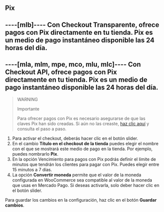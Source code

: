 ## Pix

----[mlb]----
Con Checkout Transparente, ofrece pagos con Pix directamente en tu tienda. Pix es un medio de pago instantáneo disponible las 24 horas del día.
------------

----[mla, mlm, mpe, mco, mlu, mlc]----
Con Checkout API, ofrece pagos con Pix directamente en tu tienda. Pix es un medio de pago instantáneo disponible las 24 horas del día.
------------

> WARNING
>
> Importante
>
> Para ofrecer pagos con Pix es necesario asegurarse de que las claves Pix han sido creadas. Si aún no las creaste, [haz clic aquí](https://www.youtube.com/watch?v=60tApKYVnkA) y consulta el paso a paso.

1. Para activar el checkout, deberás hacer clic en el botón slider.
2. En el cambio **Título en el checkout de la tienda** puedes elegir el nombre con el que se mostrará este medio de pago en la tienda. Por ejemplo, puedes nombrarlo **Pix**.
3. En la opción Vencimiento para pagos con Pix podrás definir el límite de minutos que tendrán los clientes para pagar con Pix. Puedes elegir entre 15 minutos a 7 días.
4. La opción **Convertir moneda** permite que el valor de la moneda configurada en WooCommerce sea compatible al valor de la moneda que usas en Mercado Pago. Si deseas activarla, solo deber hacer clic en el botón slider. 

Para guardar los cambios en la configuración, haz clic en el botón **Guardar cambios**.

